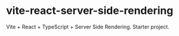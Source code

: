 # vite-react-server-side-rendering

Vite + React + TypeScript + Server Side Rendering. Starter project.
